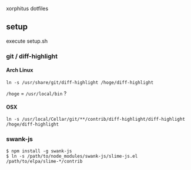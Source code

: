 xorphitus dotfiles

## setup

execute setup.sh

### git / diff-highlight

#### Arch Linux

```
ln -s /usr/share/git/diff-highlight /hoge/diff-highlight
```

`/hoge` = `/usr/local/bin` ?

#### OSX

```
ln -s /usr/local/Cellar/git/**/contrib/diff-highlight/diff-highlight /hoge/diff-highlight
```

### swank-js

```
$ npm install -g swank-js
$ ln -s /path/to/node_modules/swank-js/slime-js.el /path/to/elpa/slime-*/contrib
```
